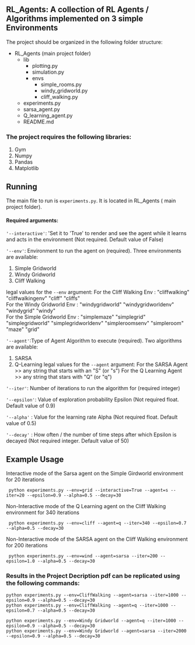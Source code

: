 ## RL_Agents: A collection of RL Agents / Algorithms implemented on 3 simple Environments

The project should be organized in the following folder structure:
- RL_Agents (main project folder)
  - lib
    - plotting.py
    - simulation.py
    - envs
      - simple_rooms.py
      - windy_gridworld.py
      - cliff_walking.py
  - experiments.py
  - sarsa_agent.py
  - Q_learning_agent.py
  - README.md

### The project requires the following libraries:
1. Gym
2. Numpy
3. Pandas
4. Matplotlib

## Running

The main file to run is ```experiments.py```. It is located in RL_Agents ( main project folder).

#### Required arguments:

```'--interactive'```: 'Set it to 'True' to render and see the agent while it learns and acts in the environment (Not required. Default value of False)

```'--env'```: Environment to run the agent on (required). Three environments are available:
1. Simple Gridworld
2. Windy Gridworld
3. Cliff Walking

legal values for the ```--env``` argument:
    For the Cliff Walking Env : "cliffwalking" "cliffwalkingenv"     "cliff"      "cliffs"     
    For the Windy Gridworld Env : "windygridworld"  "windygridworldenv"     "windygrid"    "windy"     
    For the Simple Gridworld Env : "simplemaze" "simplegrid" "simplegridworld" "simplegridworldenv" "simpleroomsenv"  "simpleroom"  "maze"  "grid"

```'--agent'```:Type of Agent Algorithm to execute (required). Two algorithms are available:
1. SARSA
2. Q-Learning
legal values for the ```--agent``` argument:
	For the SARSA Agent      >> any string that starts with an "S" (or "s")
	For the Q Learning Agent >> any string that stars with "Q" (or "q")

```'--iter'```: Number of iterations to run the algorithm for (required integer)

```'--epsilon'```: Value of exploration probability Epsilon (Not required float. Default value of 0.9)

```'--alpha'``` : Value for the learning rate Alpha (Not required float. Default value of 0.5)

```'--decay'``` : How often / the number of time steps after which Epsilon is decayed (Not required integer. Default value of 50)

## Example Usage

Interactive mode of the Sarsa agent on the Simple Girdworld environment for 20 iterations

```
 python experiments.py --env=grid --interactive=True --agent=s --iter=20 --epsilon=0.9 --alpha=0.5 --decay=30
```

Non-Interactive mode of the Q Learning agent on the Cliff Walking environment for 340 iterations
```
 python experiments.py --env=cliff --agent=q --iter=340 --epsilon=0.7 --alpha=0.5 --decay=30
```

Non-Interactive mode of the SARSA agent on the Cliff Walking environment for 200 iterations
```
 python experiments.py --env=wind --agent=sarsa --iter=200 --epsilon=1.0 --alpha=0.5 --decay=30
```
### Results in the Project Decription pdf can be replicated using the following commands:
```
python experiments.py --env=CliffWalking --agent=sarsa --iter=1000 --epsilon=0.9 --alpha=0.5 --decay=30
python experiments.py --env=CliffWalking --agent=q --iter=1000 --epsilon=0.7 --alpha=0.5 --decay=30

python experiments.py --env=Windy Gridworld --agent=q --iter=1000 --epsilon=0.9 --alpha=0.5 --decay=30
python experiments.py --env=Windy Gridworld --agent=sarsa --iter=2000 --epsilon=0.9 --alpha=0.5 --decay=30
```
